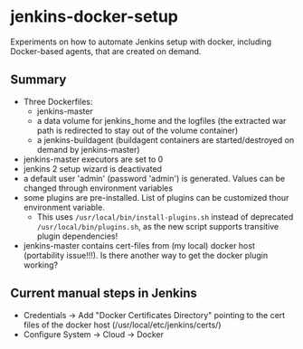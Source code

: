 # jenkins-docker-setup
Experiments on how to automate Jenkins setup with docker, including Docker-based agents, that are created on demand.

## Summary
* Three Dockerfiles:
  * jenkins-master
  * a data volume for jenkins_home and the logfiles (the extracted war path is redirected to stay out of the volume container)
  * a jenkins-buildagent (buildagent containers are started/destroyed on demand by jenkins-master)
* jenkins-master executors are set to 0
* jenkins 2 setup wizard is deactivated
* a default user 'admin' (password 'admin') is generated. Values can be changed through environment variables
* some plugins are pre-installed. List of plugins can be customized thour environment variable.
  * This uses `/usr/local/bin/install-plugins.sh` instead of deprecated `/usr/local/bin/plugins.sh`, as the new script supports transitive plugin dependencies!
* jenkins-master contains cert-files from (my local) docker host (portability issue!!!). Is there another way to get the docker plugin working?

## Current manual steps in Jenkins
* Credentials -> Add "Docker Certificates Directory" pointing to the cert files of the docker host (/usr/local/etc/jenkins/certs/)
* Configure System -> Cloud -> Docker
